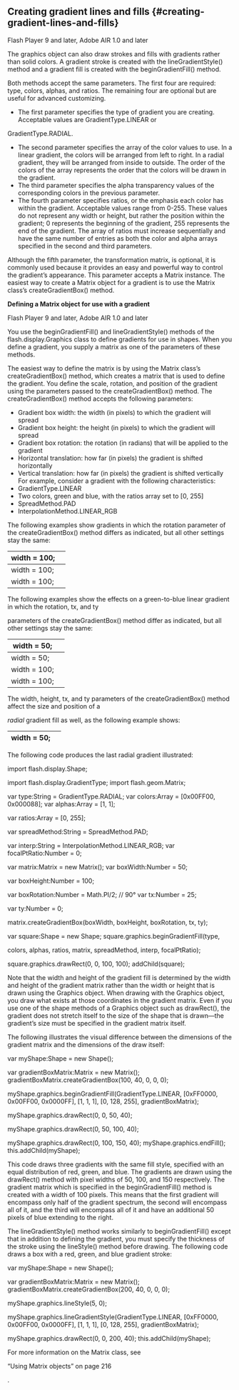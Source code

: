 ## Creating gradient lines and fills {#creating-gradient-lines-and-fills}

Flash Player 9 and later, Adobe AIR 1.0 and later

The graphics object can also draw strokes and fills with gradients rather than solid colors. A gradient stroke is created with the lineGradientStyle() method and a gradient fill is created with the beginGradientFill() method.

Both methods accept the same parameters. The first four are required: type, colors, alphas, and ratios. The remaining four are optional but are useful for advanced customizing.

*   The first parameter specifies the type of gradient you are creating. Acceptable values are GradientType.LINEAR or

GradientType.RADIAL.

*   The second parameter specifies the array of the color values to use. In a linear gradient, the colors will be arranged from left to right. In a radial gradient, they will be arranged from inside to outside. The order of the colors of the array represents the order that the colors will be drawn in the gradient.
*   The third parameter specifies the alpha transparency values of the corresponding colors in the previous parameter.
*   The fourth parameter specifies ratios, or the emphasis each color has within the gradient. Acceptable values range from 0-255\. These values do not represent any width or height, but rather the position within the gradient; 0 represents the beginning of the gradient, 255 represents the end of the gradient. The array of ratios must increase sequentially and have the same number of entries as both the color and alpha arrays specified in the second and third parameters.

Although the fifth parameter, the transformation matrix, is optional, it is commonly used because it provides an easy and powerful way to control the gradient’s appearance. This parameter accepts a Matrix instance. The easiest way to create a Matrix object for a gradient is to use the Matrix class’s createGradientBox() method.

**Defining a Matrix object for use with a gradient**

Flash Player 9 and later, Adobe AIR 1.0 and later

You use the beginGradientFill() and lineGradientStyle() methods of the flash.display.Graphics class to define gradients for use in shapes. When you define a gradient, you supply a matrix as one of the parameters of these methods.

The easiest way to define the matrix is by using the Matrix class’s createGradientBox() method, which creates a matrix that is used to define the gradient. You define the scale, rotation, and position of the gradient using the parameters passed to the createGradientBox() method. The createGradientBox() method accepts the following parameters:

*   Gradient box width: the width (in pixels) to which the gradient will spread
*   Gradient box height: the height (in pixels) to which the gradient will spread
*   Gradient box rotation: the rotation (in radians) that will be applied to the gradient
*   Horizontal translation: how far (in pixels) the gradient is shifted horizontally
*   Vertical translation: how far (in pixels) the gradient is shifted vertically For example, consider a gradient with the following characteristics:
*   GradientType.LINEAR
*   Two colors, green and blue, with the ratios array set to [0, 255]
*   SpreadMethod.PAD
*   InterpolationMethod.LINEAR_RGB

The following examples show gradients in which the rotation parameter of the createGradientBox() method differs as indicated, but all other settings stay the same:

| width = 100; |  |
| --- | --- |
| width = 100; |  |
| width = 100; |  |

The following examples show the effects on a green-to-blue linear gradient in which the rotation, tx, and ty

parameters of the createGradientBox() method differ as indicated, but all other settings stay the same:

| width = 50; |  |
| --- | --- |
| width = 50; |  |
| width = 100; |  |
| width = 100; |  |

The width, height, tx, and ty parameters of the createGradientBox() method affect the size and position of a

_radial_ gradient fill as well, as the following example shows:

| width = 50; |  |
| --- | --- |

The following code produces the last radial gradient illustrated:

import flash.display.Shape;

import flash.display.GradientType; import flash.geom.Matrix;

var type:String = GradientType.RADIAL; var colors:Array = [0x00FF00, 0x000088]; var alphas:Array = [1, 1];

var ratios:Array = [0, 255];

var spreadMethod:String = SpreadMethod.PAD;

var interp:String = InterpolationMethod.LINEAR_RGB; var focalPtRatio:Number = 0;

var matrix:Matrix = new Matrix(); var boxWidth:Number = 50;

var boxHeight:Number = 100;

var boxRotation:Number = Math.PI/2; // 90° var tx:Number = 25;

var ty:Number = 0;

matrix.createGradientBox(boxWidth, boxHeight, boxRotation, tx, ty);

var square:Shape = new Shape; square.graphics.beginGradientFill(type,

colors, alphas, ratios, matrix, spreadMethod, interp, focalPtRatio);

square.graphics.drawRect(0, 0, 100, 100); addChild(square);

Note that the width and height of the gradient fill is determined by the width and height of the gradient matrix rather than the width or height that is drawn using the Graphics object. When drawing with the Graphics object, you draw what exists at those coordinates in the gradient matrix. Even if you use one of the shape methods of a Graphics object such as drawRect(), the gradient does not stretch itself to the size of the shape that is drawn—the gradient’s size must be specified in the gradient matrix itself.

The following illustrates the visual difference between the dimensions of the gradient matrix and the dimensions of the draw itself:

var myShape:Shape = new Shape();

var gradientBoxMatrix:Matrix = new Matrix(); gradientBoxMatrix.createGradientBox(100, 40, 0, 0, 0);

myShape.graphics.beginGradientFill(GradientType.LINEAR, [0xFF0000, 0x00FF00, 0x0000FF], [1, 1, 1], [0, 128, 255], gradientBoxMatrix);

myShape.graphics.drawRect(0, 0, 50, 40);

myShape.graphics.drawRect(0, 50, 100, 40);

myShape.graphics.drawRect(0, 100, 150, 40); myShape.graphics.endFill(); this.addChild(myShape);

This code draws three gradients with the same fill style, specified with an equal distribution of red, green, and blue. The gradients are drawn using the drawRect() method with pixel widths of 50, 100, and 150 respectively. The gradient matrix which is specified in the beginGradientFill() method is created with a width of 100 pixels. This means that the first gradient will encompass only half of the gradient spectrum, the second will encompass all of it, and the third will encompass all of it and have an additional 50 pixels of blue extending to the right.

The lineGradientStyle() method works similarly to beginGradientFill() except that in addition to defining the gradient, you must specify the thickness of the stroke using the lineStyle() method before drawing. The following code draws a box with a red, green, and blue gradient stroke:

var myShape:Shape = new Shape();

var gradientBoxMatrix:Matrix = new Matrix(); gradientBoxMatrix.createGradientBox(200, 40, 0, 0, 0);

myShape.graphics.lineStyle(5, 0);

myShape.graphics.lineGradientStyle(GradientType.LINEAR, [0xFF0000, 0x00FF00, 0x0000FF], [1, 1, 1], [0, 128, 255], gradientBoxMatrix);

myShape.graphics.drawRect(0, 0, 200, 40); this.addChild(myShape);

For more information on the Matrix class, see

“Using Matrix objects” on page 216

.